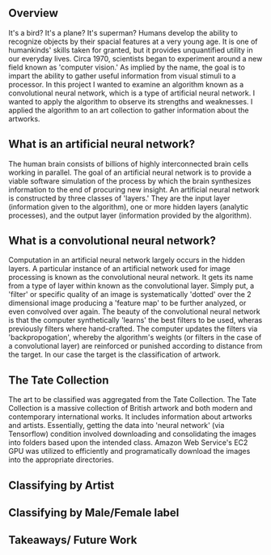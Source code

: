 ## Overview
It's a bird? It's a plane? It's superman? Humans develop the ability to recognize objects by their spacial features at a very young age. It is one of humankinds' skills taken for granted, but it provides unquantified utility in our everyday lives. Circa 1970, scientists began to experiment around a new field known as 'computer vision.' As implied by the name, the goal is to impart the ability to gather useful information from visual stimuli to a processor. In this project I wanted to examine an algorithm known as a convolutional neural network, which is a type of artificial neural network. I wanted to apply the algorithm to observe its strengths and weaknesses. I applied the algorithm to an art collection to gather information about the artworks.

## What is an artificial neural network?
The human brain consists of billions of highly interconnected brain cells working in parallel. The goal of an artificial neural network is to provide a viable software simulation of the process by which the brain synthesizes information to the end of procuring new insight. An artificial neural network is constructed by three classes of 'layers.' They are the input layer (information given to the algorithm), one or more hidden layers (analytic processes), and the output layer (information provided by the algorithm). 

## What is a convolutional neural network?
Computation in an artificial neural network largely occurs in the hidden layers. A particular instance of an artificial network used for image processing is known as the convolutional neural network. It gets its name from a type of layer within known as the convolutional layer. Simply put, a 'filter' or specific quality of an image is systematically 'dotted' over the 2 dimensional image producing a 'feature map' to be further analyzed, or even convolved over again. The beauty of the convolutional neural network is that the computer synthetically 'learns' the best filters to be used, wheras previously filters where hand-crafted. The computer updates the filters via 'backpropogation', whereby the algorithm's weights (or filters in the case of a convolutional layer) are reinforced or punished according to distance from the target. In our case the target is the classification of artwork.

## The Tate Collection
The art to be classified was aggregated from the Tate Collection. The Tate Collection is a massive collection of British artwork and both modern and contemporary international works. It includes information about artworks and artists. Essentially, getting the data into 'neural network' (via Tensorflow) condition involved downloading and consolidating the images into folders based upon the intended class. Amazon Web Service's EC2 GPU was utilized to efficiently and programatically download the images into the appropriate directories. 

## Classifying by Artist


## Classifying by Male/Female label

## Takeaways/ Future Work

